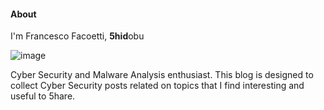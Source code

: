 #### About

I'm Francesco Facoetti, **5hid**obu

![image](https://github.com/user-attachments/assets/b5350081-03af-4733-8ed4-6a05cef81814)

Cyber Security and Malware Analysis enthusiast. 
This blog is designed to collect Cyber Security posts related on topics that I find interesting and useful to 5hare.



